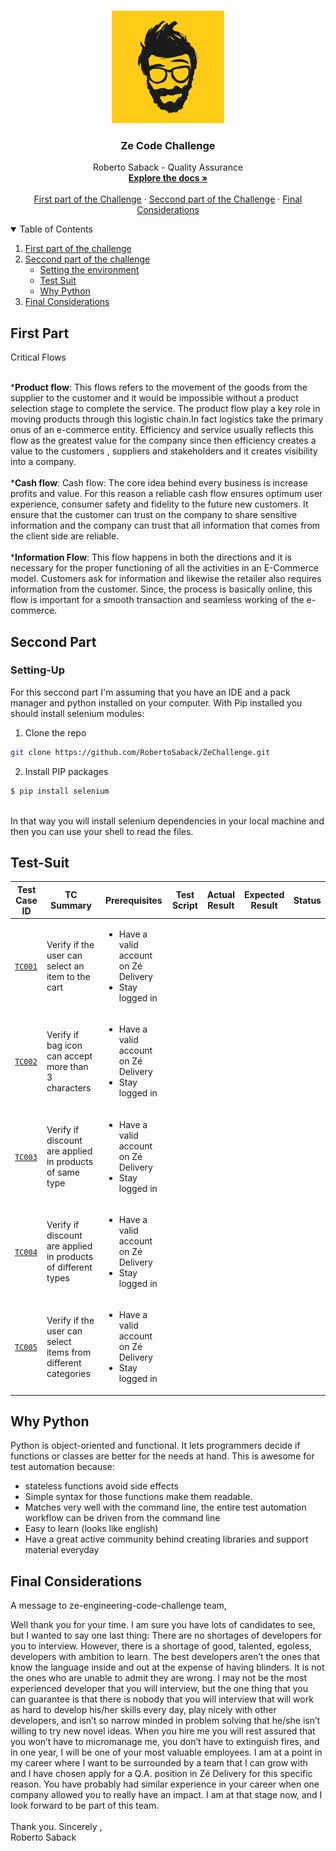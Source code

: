 
<!-- PROJECT LOGO -->
<br />
<p align="center">
  <a href="https://github.com/RobertoSaback">
    <img src="images/zelogo.png" alt="Logo" width="180" height="180">
  </a>

  <h3 align="center">Ze Code Challenge</h3>

  <p align="center">
    Roberto Saback - Quality Assurance 
    <br />
    <a href="https://github.com/RobertoSaback/ZeChallenge/find/master"><strong>Explore the docs »</strong></a>
    <br />
    <br />
    <a href="#First-part">First part of the Challenge</a>
    ·
    <a href="#Seccond-Part">Seccond part of the Challenge</a>
    ·
    <a href="#Final-Considerations">Final Considerations</a>
  </p>
</p>



<!-- TABLE OF CONTENTS -->
<details open="open">
  <summary>Table of Contents</summary>
  <ol>
    <li>
      <a href="#First-part">First part of the challenge</a>
    <li>
      <a href="#Seccond-Part">Seccond part of the challenge</a>
      <ul>
        <li><a href="#Setting-Up">Setting the environment</a></li>
        <li><a href="#Test-Suit">Test Suit</a></li>
        <li><a href="#Why-Python">Why Python</a></li>
      </ul>
    <li><a href="#Final-Considerations">Final Considerations</a></li>

  </ol>
</details>



<!-- ABOUT THE PROJECT -->
## First Part 

Critical Flows

<br>
  *<strong>Product flow</strong>: This flows refers to the movement of the goods from the supplier to the customer and it would be impossible without a product selection stage to complete the service. The product flow play a key role in moving products through this logistic chain.In fact logistics take the primary onus of an e-commerce entity. Efficiency and service usually reflects this flow as the greatest value for the company since then efficiency  creates a value to the customers , suppliers and stakeholders and it creates visibility into a company.
  <br><br>
  *<strong>Cash flow</strong>: Cash flow: The core idea behind every business is increase profits and value. For this reason a reliable cash flow ensures optimum user experience, consumer safety and fidelity to the future new customers. It ensure that the customer can trust on the company to share sensitive information and the company can trust that all information that comes from the client side are reliable. 
    <br><br>
*<strong>Information Flow</strong>: This flow happens in both the directions and it is necessary for the proper functioning of all the activities in an E-Commerce model. Customers ask for information and likewise the retailer also requires information from the customer. Since, the process is basically online, this flow is important for a smooth transaction and seamless working of the e-commerce.

## Seccond Part

### Setting-Up
For this seccond part I'm assuming that you have an IDE and a pack manager and python installed on your computer. 
With Pip installed you should install selenium modules:<br>
   1. Clone the repo
   ```sh
   git clone https://github.com/RobertoSaback/ZeChallenge.git
   ```
   2. Install PIP packages
   ```sh
   $ pip install selenium
   ```
   <br> 
In that way you will install selenium dependencies in your local machine and then you can use your shell to read the files.

## Test-Suit

| Test Case ID | TC Summary  | Prerequisites | Test Script | Actual Result | Expected Result | Status |  
| --- | --- | --- | --- | --- |  --- |  --- |
| [`TC001`](https://github.com/RobertoSaback/ZeChallenge/blob/master/TC001.py) | Verify if the user can select an item to the cart |<ul> <li>Have a valid account on Zé Delivery</li><li> Stay logged in</li></ul> |
| [`TC002`](https://github.com/RobertoSaback/ZeChallenge/blob/master/TC002.py) | Verify if bag icon can accept more than 3 characters |<ul> <li>Have a valid account on Zé Delivery</li><li> Stay logged in</li></ul> |
| [`TC003`](https://github.com/RobertoSaback/ZeChallenge/blob/master/TC003.py) | Verify if discount are applied in products of same type |<ul> <li>Have a valid account on Zé Delivery</li><li> Stay logged in</li></ul> |
| [`TC004`](https://github.com/RobertoSaback/ZeChallenge/blob/master/TC004.py) | Verify if discount are applied in products of different types |<ul> <li>Have a valid account on Zé Delivery</li><li> Stay logged in</li></ul> |
| [`TC005`](https://github.com/RobertoSaback/ZeChallenge/blob/master/TC005.py) | Verify if the user can select items from different categories |<ul> <li>Have a valid account on Zé Delivery</li><li> Stay logged in</li></ul> |

## Why Python

Python is object-oriented and functional. It lets programmers decide if functions or classes are better for the needs at hand. This is awesome for test automation because:<br>
* stateless functions avoid side effects 
* Simple syntax for those functions make them readable. 
* Matches very well with the command line, the entire test automation workflow can be driven from the command line
* Easy to learn (looks like english)
* Have a great active community behind creating libraries and support material everyday <br>

## Final Considerations

A message to ze-engineering-code-challenge team,

Well thank you for your time. I am sure you have lots of candidates to see, but
I wanted to say one last thing: There are no shortages of developers for you to interview. However, there is a shortage of good, talented, egoless, developers with ambition to learn. The best developers aren’t the ones that know the language inside and out at the expense of having blinders. It is not the ones who are unable to admit they are wrong. I may not be the most experienced developer that you will interview, but the one thing that you can guarantee is that there is nobody that you will interview that will work as hard to develop his/her skills every day, play nicely with other developers, and isn’t so narrow minded in problem solving that he/she isn’t willing to try new novel ideas. When you hire me you will rest assured that you won’t have to micromanage me, you don’t have to extinguish fires, and in one year, I will be one of your most valuable employees. I am at a point in my career where I want to be surrounded by a team that I can grow with and I have chosen apply for a Q.A. position in Zé Delivery for this specific reason. You have probably had similar experience in your career when one company allowed you to really have an impact. I am at that stage now, and I look forward to be part of this team. 
<br><br>
Thank you. Sincerely ,<br>
Roberto Saback
